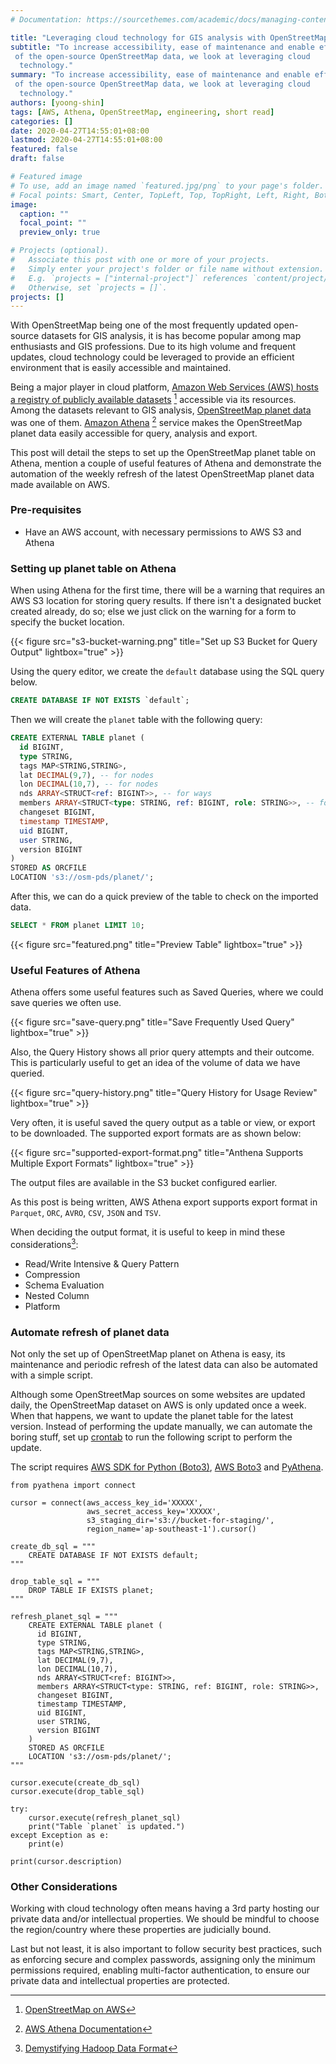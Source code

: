 ```yaml
---
# Documentation: https://sourcethemes.com/academic/docs/managing-content/

title: "Leveraging cloud technology for GIS analysis with OpenStreetMap"
subtitle: "To increase accessibility, ease of maintenance and enable efficient analysis
 of the open-source OpenStreetMap data, we look at leveraging cloud
  technology."
summary: "To increase accessibility, ease of maintenance and enable efficient analysis
 of the open-source OpenStreetMap data, we look at leveraging cloud
  technology."
authors: [yoong-shin]
tags: [AWS, Athena, OpenStreetMap, engineering, short read]
categories: []
date: 2020-04-27T14:55:01+08:00
lastmod: 2020-04-27T14:55:01+08:00
featured: false
draft: false

# Featured image
# To use, add an image named `featured.jpg/png` to your page's folder.
# Focal points: Smart, Center, TopLeft, Top, TopRight, Left, Right, BottomLeft, Bottom, BottomRight.
image:
  caption: ""
  focal_point: ""
  preview_only: true

# Projects (optional).
#   Associate this post with one or more of your projects.
#   Simply enter your project's folder or file name without extension.
#   E.g. `projects = ["internal-project"]` references `content/project/deep-learning/index.md`.
#   Otherwise, set `projects = []`.
projects: []
---
```



With OpenStreetMap being one of the most frequently updated open-source datasets for GIS analysis, it is has become popular among map enthusiasts and GIS professions. Due to its high volume and frequent updates, cloud technology could be leveraged to provide an efficient environment that is easily accessible and maintained. 

Being a major player in cloud platform, [Amazon Web Services (AWS) hosts a registry of publicly available datasets](https://registry.opendata.aws/)  [^1] accessible via its resources. Among the datasets relevant to GIS analysis, [OpenStreetMap planet data](https://registry.opendata.aws/osm/) was one of them. [Amazon Athena](https://console.aws.amazon.com/athena/home) [^2] service makes the OpenStreetMap planet data easily accessible for query, analysis and export. 

This post will detail the steps to set up the OpenStreetMap planet table on Athena, mention a couple of useful features of Athena and demonstrate the automation of the weekly refresh of the latest OpenStreetMap planet data made available on AWS.

### Pre-requisites
- Have an AWS account, with necessary permissions to AWS S3 and Athena

### Setting up planet table on Athena

When using Athena for the first time, there will be a warning that requires an AWS S3 location for storing query results. If there isn't a designated bucket created already, do so; else we just click on the warning for a  form to specify the bucket location.

{{< figure src="s3-bucket-warning.png" title="Set up S3 Bucket for Query Output" lightbox="true" >}}

Using the query editor, we create the `default` database using the SQL query below. 
```sql
CREATE DATABASE IF NOT EXISTS `default`;
```

Then we will create the `planet` table with the following query:
```sql
CREATE EXTERNAL TABLE planet (
  id BIGINT,
  type STRING,
  tags MAP<STRING,STRING>,
  lat DECIMAL(9,7), -- for nodes
  lon DECIMAL(10,7), -- for nodes
  nds ARRAY<STRUCT<ref: BIGINT>>, -- for ways
  members ARRAY<STRUCT<type: STRING, ref: BIGINT, role: STRING>>, -- for relations
  changeset BIGINT,
  timestamp TIMESTAMP,
  uid BIGINT,
  user STRING,
  version BIGINT
)
STORED AS ORCFILE
LOCATION 's3://osm-pds/planet/';
```

After this, we can do a quick preview of the table to check on the imported data. 

```sql
SELECT * FROM planet LIMIT 10;
```

{{< figure src="featured.png" title="Preview Table" lightbox="true" >}}


### Useful Features of Athena

Athena offers some useful features such as Saved Queries, where we could save queries we often use. 

{{< figure src="save-query.png" title="Save Frequently Used Query" lightbox="true" >}}

Also, the Query History shows all prior query attempts and their outcome. This is particularly useful to get an idea of the volume of data we have queried.

{{< figure src="query-history.png" title="Query History for Usage Review" lightbox="true" >}}

Very often, it is useful saved the query output as a table or view, or export to be downloaded. The supported export formats are as shown below:

{{< figure src="supported-export-format.png" title="Anthena Supports Multiple Export Formats" lightbox="true" >}}

The output files are available in the S3 bucket configured earlier. 

As this post is being written, AWS Athena export supports export format in `Parquet`, `ORC`, `AVRO`, `CSV`, `JSON` and `TSV`. 

When deciding the output format, it is useful to keep in mind these considerations[^3]: 
- Read/Write Intensive & Query Pattern
- Compression
- Schema Evaluation
- Nested Column
- Platform 

### Automate refresh of planet data

Not only the set up of OpenStreetMap planet on Athena is easy, its maintenance and periodic refresh of the latest data can also be automated with a simple script. 

Although some OpenStreetMap sources on some websites are updated daily, the OpenStreetMap dataset on AWS is only updated once a week. When that happens, we want to update the planet table for the latest version. Instead of performing the update manually, we can automate the boring stuff, set up [crontab](https://crontab.guru/) to run the following script to perform the update. 

The script requires 
[AWS SDK for Python (Boto3)](https://aws.amazon.com/sdk-for-python/), 
[AWS Boto3](https://boto3.amazonaws.com/v1/documentation/api/latest/index.html) 
and [PyAthena](https://github.com/laughingman7743/PyAthena/). 

```python3
from pyathena import connect

cursor = connect(aws_access_key_id='XXXXX',
                 aws_secret_access_key='XXXXX',
                 s3_staging_dir='s3://bucket-for-staging/',
                 region_name='ap-southeast-1').cursor()

create_db_sql = """
    CREATE DATABASE IF NOT EXISTS default;
"""

drop_table_sql = """
    DROP TABLE IF EXISTS planet;
"""

refresh_planet_sql = """
    CREATE EXTERNAL TABLE planet (
      id BIGINT,
      type STRING,
      tags MAP<STRING,STRING>,
      lat DECIMAL(9,7), 
      lon DECIMAL(10,7), 
      nds ARRAY<STRUCT<ref: BIGINT>>,
      members ARRAY<STRUCT<type: STRING, ref: BIGINT, role: STRING>>,
      changeset BIGINT,
      timestamp TIMESTAMP,
      uid BIGINT,
      user STRING,
      version BIGINT
    )
    STORED AS ORCFILE
    LOCATION 's3://osm-pds/planet/';
"""

cursor.execute(create_db_sql)
cursor.execute(drop_table_sql)

try:
    cursor.execute(refresh_planet_sql)
    print("Table `planet` is updated.")
except Exception as e:
    print(e)

print(cursor.description)
```
 ### Other Considerations
 
Working with cloud technology often means having a 3rd party hosting our private data and/or intellectual properties. We should be mindful to choose the region/country where these properties are judicially bound. 

Last but not least, it is also important to follow security best practices, such as enforcing secure and complex passwords, assigning only the minimum permissions required, enabling multi-factor authentication, to ensure our private data and intellectual properties are protected. 



[^1]: [OpenStreetMap on AWS](https://docs.opendata.aws/osm-pds/readme.html)
[^2]: [AWS Athena Documentation](https://docs.aws.amazon.com/athena/index.html)
[^3]: [Demystifying Hadoop Data Format](https://towardsdatascience.com/demystify-hadoop-data-formats-avro-orc-and-parquet-e428709cf3bb)
